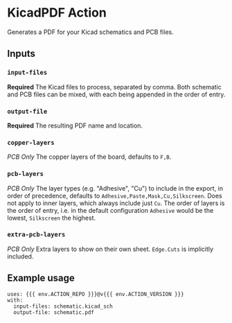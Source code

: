 # KicadPDF Action

Generates a PDF for your Kicad schematics and PCB files.

## Inputs

### `input-files`

**Required** The Kicad files to process, separated by comma. Both schematic and PCB files can be mixed, with each being appended in the order of entry.

### `output-file`

**Required** The resulting PDF name and location.

### `copper-layers`

*PCB Only* The copper layers of the board, defaults to `F,B`.

### `pcb-layers`

*PCB Only* The layer types (e.g. "Adhesive", "Cu") to include in the export, in order of precedence, defaults to `Adhesive,Paste,Mask,Cu,Silkscreen`. Does not apply to inner layers, which always include just `Cu`. The order of layers is the order of entry, i.e. in the default configuration `Adhesive` would be the lowest, `Silkscreen` the highest.

### `extra-pcb-layers`

*PCB Only* Extra layers to show on their own sheet. `Edge.Cuts` is implicitly included.

## Example usage
```
uses: {{{ env.ACTION_REPO }}}@v{{{ env.ACTION_VERSION }}}
with:
  input-files: schematic.kicad_sch
  output-file: schematic.pdf
```
